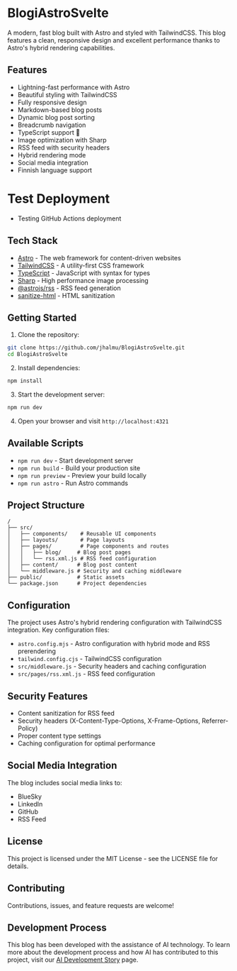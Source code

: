 # BlogiAstroSvelte

A modern, fast blog built with Astro and styled with TailwindCSS. This blog features a clean, responsive design and excellent performance thanks to Astro's hybrid rendering capabilities.

## Features

- Lightning-fast performance with Astro
- Beautiful styling with TailwindCSS
- Fully responsive design
- Markdown-based blog posts
- Dynamic blog post sorting
- Breadcrumb navigation
- TypeScript support 💩
- Image optimization with Sharp
- RSS feed with security headers
- Hybrid rendering mode
- Social media integration
- Finnish language support
# Test Deployment
- Testing GitHub Actions deployment

## Tech Stack

- [Astro](https://astro.build) - The web framework for content-driven websites
- [TailwindCSS](https://tailwindcss.com) - A utility-first CSS framework
- [TypeScript](https://www.typescriptlang.org) - JavaScript with syntax for types
- [Sharp](https://sharp.pixelplumbing.com) - High performance image processing
- [@astrojs/rss](https://docs.astro.build/en/guides/rss/) - RSS feed generation
- [sanitize-html](https://github.com/apostrophecms/sanitize-html) - HTML sanitization

## Getting Started

1. Clone the repository:

```bash
git clone https://github.com/jhalmu/BlogiAstroSvelte.git
cd BlogiAstroSvelte
```

2. Install dependencies:

```bash
npm install
```

3. Start the development server:

```bash
npm run dev
```

4. Open your browser and visit `http://localhost:4321`

## Available Scripts

- `npm run dev` - Start development server
- `npm run build` - Build your production site
- `npm run preview` - Preview your build locally
- `npm run astro` - Run Astro commands

## Project Structure

```
/
├── src/
│   ├── components/    # Reusable UI components
│   ├── layouts/       # Page layouts
│   ├── pages/         # Page components and routes
│   │   ├── blog/     # Blog post pages
│   │   └── rss.xml.js # RSS feed configuration
│   ├── content/      # Blog post content
│   └── middleware.js # Security and caching middleware
├── public/           # Static assets
└── package.json      # Project dependencies
```

## Configuration

The project uses Astro's hybrid rendering configuration with TailwindCSS integration. Key configuration files:

- `astro.config.mjs` - Astro configuration with hybrid mode and RSS prerendering
- `tailwind.config.cjs` - TailwindCSS configuration
- `src/middleware.js` - Security headers and caching configuration
- `src/pages/rss.xml.js` - RSS feed configuration

## Security Features

- Content sanitization for RSS feed
- Security headers (X-Content-Type-Options, X-Frame-Options, Referrer-Policy)
- Proper content type settings
- Caching configuration for optimal performance

## Social Media Integration

The blog includes social media links to:

- BlueSky
- LinkedIn
- GitHub
- RSS Feed

## License

This project is licensed under the MIT License - see the LICENSE file for details.

## Contributing

Contributions, issues, and feature requests are welcome!

## Development Process

This blog has been developed with the assistance of AI technology. To learn more about the development process and how AI has contributed to this project, visit our [AI Development Story](/about-cascade) page.
